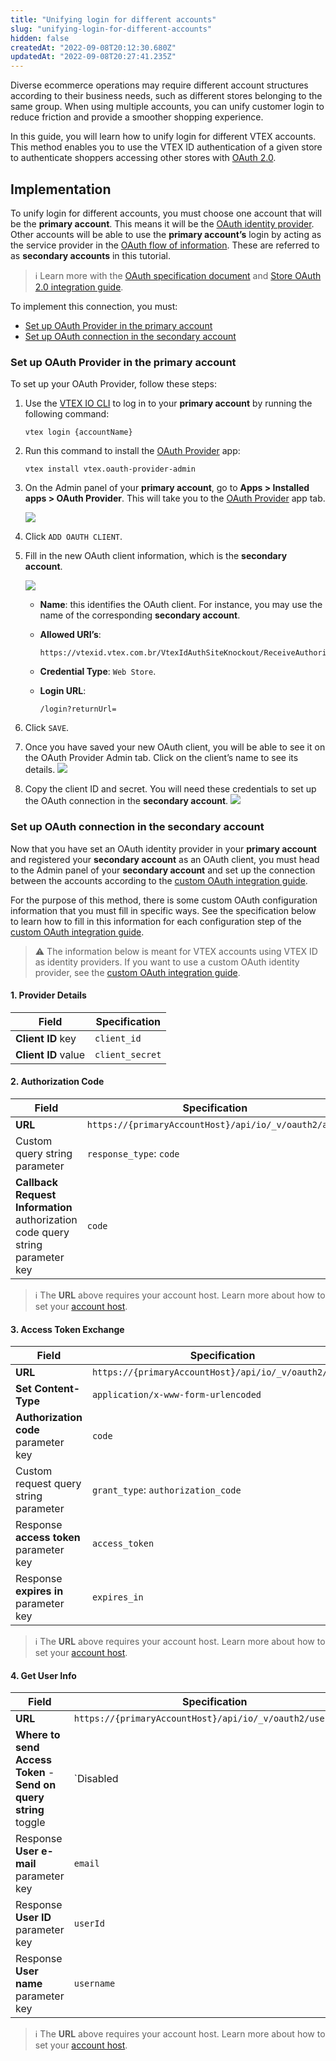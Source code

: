 ```yaml
---
title: "Unifying login for different accounts"
slug: "unifying-login-for-different-accounts"
hidden: false
createdAt: "2022-09-08T20:12:30.680Z"
updatedAt: "2022-09-08T20:27:41.235Z"
---
```


Diverse ecommerce operations may require different account structures according to their business needs, such as different stores belonging to the same group. When using multiple accounts, you can unify customer login to reduce friction and provide a smoother shopping experience.

In this guide, you will learn how to unify login for different VTEX accounts. This method enables you to use the VTEX ID authentication of a given store to authenticate shoppers accessing other stores with [OAuth 2.0](https://developers.vtex.com/docs/guides/login-integration-guide-webstore-oauth2).

## Implementation

To unify login for different accounts, you must choose one account that will be the **primary account**. This means it will be the [OAuth identity provider](https://developers.vtex.com/docs/guides/login-integration-guide-webstore-oauth2#oauth2). Other accounts will be able to use the **primary account’s** login by acting as the service provider in the [OAuth flow of information](https://developers.vtex.com/docs/guides/login-integration-guide-webstore-oauth2#oauth2). These are referred to as **secondary accounts** in this tutorial.

> ℹ️ Learn more with the [OAuth specification document](https://www.rfc-editor.org/rfc/rfc6749) and [Store OAuth 2.0 integration guide](https://developers.vtex.com/docs/guides/login-integration-guide-webstore-oauth2).

To implement this connection, you must:

- [Set up OAuth Provider in the primary account](#set-up-oauth-provider-in-the-primary-account)
- [Set up OAuth connection in the secondary account](#set-up-oauth-connection-in-the-secondary-account)

### Set up OAuth Provider in the primary account

To set up your OAuth Provider, follow these steps:

1. Use the [VTEX IO CLI](https://developers.vtex.com/docs/guides/vtex-io-documentation-vtex-io-cli-installation-and-command-reference) to log in to your **primary account** by running the following command:

   ```shell
   vtex login {accountName}
   ```

2. Run this command to install the [OAuth Provider](https://github.com/vtex/oauth-provider) app:

   ```shell
   vtex install vtex.oauth-provider-admin
   ```

3. On the Admin panel of your **primary account**, go to **Apps > Installed apps > OAuth Provider**. This will take you to the [OAuth Provider](https://github.com/vtex/oauth-provider) app tab.

   ![](https://cdn.jsdelivr.net/gh/vtexdocs/dev-portal-content@main/images/unifying-login-for-different-accounts-0.PNG)

4. Click `ADD OAUTH CLIENT`.
5. Fill in the new OAuth client information, which is the **secondary account**.

   ![](https://cdn.jsdelivr.net/gh/vtexdocs/dev-portal-content@main/images/unifying-login-for-different-accounts-1.PNG)

   - **Name**: this identifies the OAuth client. For instance, you may use the name of the corresponding **secondary account**.
   - **Allowed URI’s**:

      ```
      https://vtexid.vtex.com.br/VtexIdAuthSiteKnockout/ReceiveAuthorizationCode.ashx
      ```

   - **Credential Type**: `Web Store`.
   - **Login URL**:

      ```
      /login?returnUrl=
      ```

6. Click `SAVE`.
7. Once you have saved your new OAuth client, you will be able to see it on the OAuth Provider Admin tab. Click on the client’s name to see its details.
   ![](https://cdn.jsdelivr.net/gh/vtexdocs/dev-portal-content@main/images/unifying-login-for-different-accounts-2.PNG)
8. Copy the client ID and secret. You will need these credentials to set up the OAuth connection in the **secondary account**.
   ![](https://cdn.jsdelivr.net/gh/vtexdocs/dev-portal-content@main/images/unifying-login-for-different-accounts-3.PNG)

### Set up OAuth connection in the secondary account

Now that you have set an OAuth identity provider in your **primary account** and registered your **secondary account** as an OAuth client, you must head to the Admin panel of your **secondary account** and set up the connection between the accounts according to the [custom OAuth integration guide](https://developers.vtex.com/docs/guides/login-integration-guide-webstore-oauth2#integration).

For the purpose of this method, there is some custom OAuth configuration information that you must fill in specific ways. See the specification below to learn how to fill in this information for each configuration step of the [custom OAuth integration guide](https://developers.vtex.com/docs/guides/login-integration-guide-webstore-oauth2#integration).

>⚠️ The information below is meant for VTEX accounts using VTEX ID as identity providers. If you want to use a custom OAuth identity provider, see the  [custom OAuth integration guide](https://developers.vtex.com/docs/guides/login-integration-guide-webstore-oauth2#integration).

#### 1. Provider Details

| **Field** | **Specification** |
| - | - |
| **Client ID** key | `client_id` |
| **Client ID** value | `client_secret` |

#### 2. Authorization Code

| **Field** | **Specification** |
| - | - |
| **URL** | `https://{primaryAccountHost}/api/io/_v/oauth2/auth` |
| Custom query string parameter | `response_type`: `code` |
| **Callback Request Information** authorization code query string parameter key  | `code` |

> ℹ️ The **URL** above requires your account host. Learn more about how to set your [account host](https://help.vtex.com/tutorial/configuring-the-store-domain--tutorials_2450#registering-a-new-host).

#### 3. Access Token Exchange

| **Field** | **Specification** |
| - | - |
| **URL** | `https://{primaryAccountHost}/api/io/_v/oauth2/token` |
| **Set Content-Type** | `application/x-www-form-urlencoded` |
| **Authorization code** parameter key | `code` |
| Custom request query string parameter | `grant_type`: `authorization_code` |
| Response **access token** parameter key | `access_token` |
| Response **expires in** parameter key | `expires_in` |

> ℹ️ The **URL** above requires your account host. Learn more about how to set your [account host](https://help.vtex.com/tutorial/configuring-the-store-domain--tutorials_2450#registering-a-new-host).

#### 4. Get User Info

| **Field** | **Specification** |
| - | - |
| **URL** | `https://{primaryAccountHost}/api/io/_v/oauth2/userinfo/` |
| **Where to send Access Token** - **Send on query string** toggle | `Disabled |
| Response **User e-mail** parameter key | `email` |
| Response **User ID** parameter key | `userId` |
| Response **User name** parameter key | `username` |

> ℹ️ The **URL** above requires your account host. Learn more about how to set your [account host](https://help.vtex.com/tutorial/configuring-the-store-domain--tutorials_2450#registering-a-new-host).
